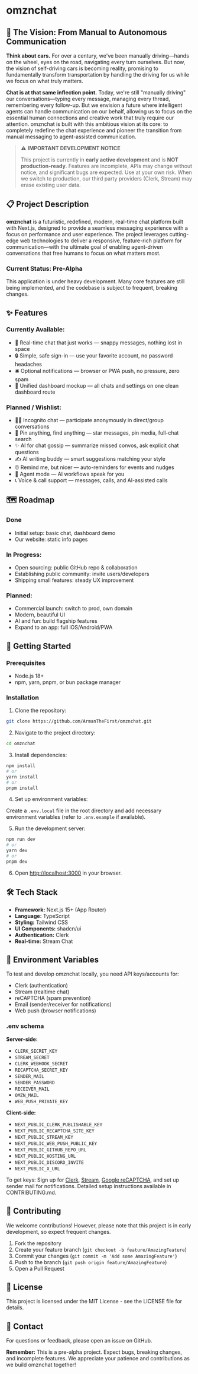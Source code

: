 # omznchat

## 🚗 The Vision: From Manual to Autonomous Communication

**Think about cars.** For over a century, we've been manually driving—hands on the wheel, eyes on the road, navigating every turn ourselves. But now, the vision of self-driving cars is becoming reality, promising to fundamentally transform transportation by handling the driving for us while we focus on what truly matters.

**Chat is at that same inflection point.** Today, we're still "manually driving" our conversations—typing every message, managing every thread, remembering every follow-up. But we envision a future where intelligent agents can handle communication on our behalf, allowing us to focus on the essential human connections and creative work that truly require our attention. omznchat is built with this ambitious vision at its core: to completely redefine the chat experience and pioneer the transition from manual messaging to agent-assisted communication.

> ⚠️ **IMPORTANT DEVELOPMENT NOTICE**
>
> This project is currently in **early active development** and is **NOT production-ready**. Features are incomplete, APIs may change without notice, and significant bugs are expected. Use at your own risk. When we switch to production, our third party providers (Clerk, Stream) may erase existing user data.

## 📋 Project Description

**omznchat** is a futuristic, redefined, modern, real-time chat platform built with Next.js, designed to provide a seamless messaging experience with a focus on performance and user experience. The project leverages cutting-edge web technologies to deliver a responsive, feature-rich platform for communication—with the ultimate goal of enabling agent-driven conversations that free humans to focus on what matters most.

### Current Status: Pre-Alpha

This application is under heavy development. Many core features are still being implemented, and the codebase is subject to frequent, breaking changes.

## ✨ Features

### Currently Available:

- 💬 Real-time chat that just works — snappy messages, nothing lost in space
- 🔒 Simple, safe sign-in — use your favorite account, no password headaches
- 🛎️ Optional notifications — browser or PWA push, no pressure, zero spam
- 🧭 Unified dashboard mockup — all chats and settings on one clean dashboard route

### Planned / Wishlist:

- 🕵️‍♂️ Incognito chat — participate anonymously in direct/group conversations
- 📌 Pin anything, find anything — star messages, pin media, full-chat search
- ✨ AI for chat gossip — summarize missed convos, ask explicit chat questions
- ✍️ AI writing buddy — smart suggestions matching your style
- ⏰ Remind me, but nicer — auto-reminders for events and nudges
- 🤖 Agent mode — AI workflows speak for you
- 📞 Voice & call support — messages, calls, and AI-assisted calls

## 🗺️ Roadmap

### Done

- Initial setup: basic chat, dashboard demo
- Our website: static info pages

### In Progress:

- Open sourcing: public GitHub repo & collaboration
- Establishing public community: invite users/developers
- Shipping small features: steady UX improvement

### Planned:

- Commercial launch: switch to prod, own domain
- Modern, beautiful UI
- AI and fun: build flagship features
- Expand to an app: full iOS/Android/PWA

## 🚀 Getting Started

### Prerequisites

- Node.js 18+
- npm, yarn, pnpm, or bun package manager

### Installation

1. Clone the repository:

```bash
git clone https://github.com/ArmanTheFirst/omznchat.git
```

2. Navigate to the project directory:

```bash
cd omznchat
```

3. Install dependencies:

```bash
npm install
# or
yarn install
# or
pnpm install
```

4. Set up environment variables:

Create a `.env.local` file in the root directory and add necessary environment variables (refer to `.env.example` if available).

5. Run the development server:

```bash
npm run dev
# or
yarn dev
# or
pnpm dev
```

6. Open [http://localhost:3000](http://localhost:3000) in your browser.

## 🛠️ Tech Stack

- **Framework:** Next.js 15+ (App Router)
- **Language:** TypeScript
- **Styling:** Tailwind CSS
- **UI Components:** shadcn/ui
- **Authentication:** Clerk
- **Real-time:** Stream Chat

## 🔧 Environment Variables

To test and develop omznchat locally, you need API keys/accounts for:

- Clerk (authentication)
- Stream (realtime chat)
- reCAPTCHA (spam prevention)
- Email (sender/receiver for notifications)
- Web push (browser notifications)

### .env schema

**Server-side:**

- `CLERK_SECRET_KEY`
- `STREAM_SECRET`
- `CLERK_WEBHOOK_SECRET`
- `RECAPTCHA_SECRET_KEY`
- `SENDER_MAIL`
- `SENDER_PASSWORD`
- `RECEIVER_MAIL`
- `OMZN_MAIL`
- `WEB_PUSH_PRIVATE_KEY`

**Client-side:**

- `NEXT_PUBLIC_CLERK_PUBLISHABLE_KEY`
- `NEXT_PUBLIC_RECAPTCHA_SITE_KEY`
- `NEXT_PUBLIC_STREAM_KEY`
- `NEXT_PUBLIC_WEB_PUSH_PUBLIC_KEY`
- `NEXT_PUBLIC_GITHUB_REPO_URL`
- `NEXT_PUBLIC_HOSTING_URL`
- `NEXT_PUBLIC_DISCORD_INVITE`
- `NEXT_PUBLIC_X_URL`

To get keys: Sign up for [Clerk](https://clerk.com/), [Stream](https://getstream.io/), [Google reCAPTCHA](https://www.google.com/recaptcha/), and set up sender mail for notifications. Detailed setup instructions available in CONTRIBUTING.md.

## 🤝 Contributing

We welcome contributions! However, please note that this project is in early development, so expect frequent changes.

1. Fork the repository
2. Create your feature branch (`git checkout -b feature/AmazingFeature`)
3. Commit your changes (`git commit -m 'Add some AmazingFeature'`)
4. Push to the branch (`git push origin feature/AmazingFeature`)
5. Open a Pull Request

## 📝 License

This project is licensed under the MIT License - see the LICENSE file for details.

## 📧 Contact

For questions or feedback, please open an issue on GitHub.

**Remember:** This is a pre-alpha project. Expect bugs, breaking changes, and incomplete features. We appreciate your patience and contributions as we build omznchat together!
